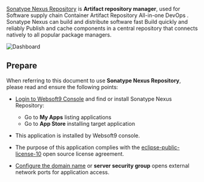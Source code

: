 [Sonatype Nexus Repository](https://www.sonatype.com/products/sonatype-nexus-repository) is **Artifact repository manager**, used for Software supply chain Container Artifact Repository All-in-one DevOps . Sonatype Nexus  can build and distribute software fast Build quickly and reliably Publish and cache components in a central repository that connects natively to all popular package managers. 


![Dashboard](https://libs.websoft9.com/Websoft9/DocsPicture/zh/nexus/nexus-gui-websoft9.webp)


## Prepare

When referring to this document to use **Sonatype Nexus Repository**, please read and ensure the following points:

- [Login to Websoft9 Console](./login-console) and find or install Sonatype Nexus Repository:
  - Go to **My Apps** listing applications 
  - Go to **App Store** installing target application

- This application is installed by Websoft9 console.


- The purpose of this application complies with the [eclipse-public-license-10](https://opensource.org/license/epl-1-0/) open source license agreement.


- [Configure the domain name](./domain-set) or **server security group** opens external network ports for application access.